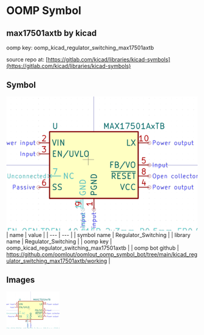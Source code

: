 # OOMP Symbol  
## max17501axtb  by kicad  
  
oomp key: oomp_kicad_regulator_switching_max17501axtb  
  
source repo at: [https://gitlab.com/kicad/libraries/kicad-symbols](https://gitlab.com/kicad/libraries/kicad-symbols)  
## Symbol  
  
[![working.png](working_600.png)](working.png)  
| name | value | 
| --- | --- | 
| symbol name | Regulator_Switching | 
| library name | Regulator_Switching | 
| oomp key | oomp_kicad_regulator_switching_max17501axtb | 
| oomp bot github | https://github.com/oomlout/oomlout_oomp_symbol_bot/tree/main/kicad_regulator_switching_max17501axtb/working | 
## Images  
  
[![working.png](working_140.png)](working.png)  

